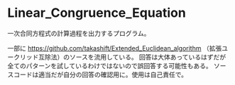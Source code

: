 # Linear_Congruence_Equation
一次合同方程式の計算過程を出力するプログラム。


一部に https://github.com/takashift/Extended_Euclidean_algorithm （拡張ユークリッド互除法）のソースを流用している。
回答は大体あっているはずだが全てのパターンを試しているわけではないので誤回答する可能性もある。
ソースコードは適当だが自分の回答の確認用に。使用は自己責任で。
